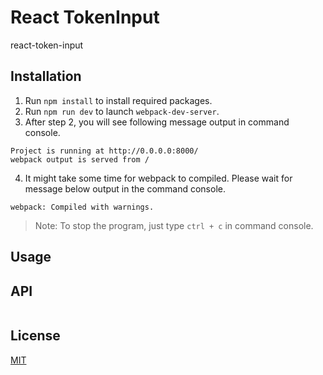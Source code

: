 # React TokenInput

react-token-input

## Installation

1. Run `npm install` to install required packages.
2. Run `npm run dev` to launch `webpack-dev-server`.
3. After step 2, you will see following message output in command console.
```
Project is running at http://0.0.0.0:8000/
webpack output is served from /
```

4. It might take some time for webpack to compiled. Please wait for message below output in the command console.
```
webpack: Compiled with warnings.
```

> Note: To stop the program, just type ```ctrl + c``` in command console.

## Usage

## API

```javascript

```

## License

[MIT](./LICENSE)